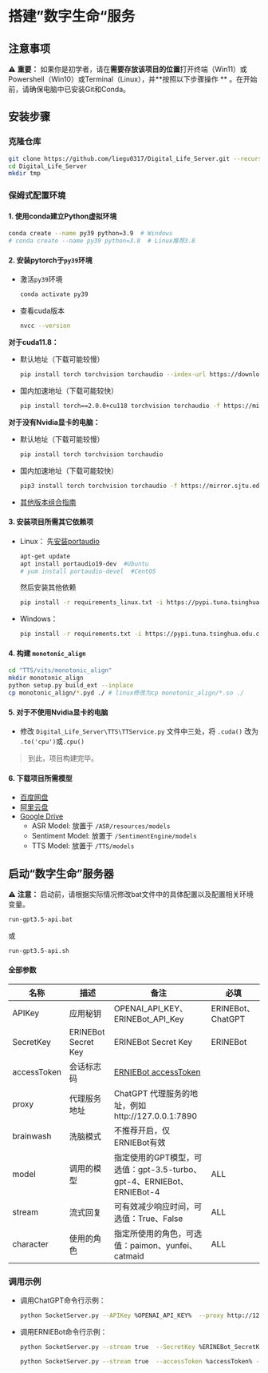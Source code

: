 # 搭建”数字生命“服务

## 注意事项

⚠ **重要：** 如果你是初学者，请在**需要存放该项目的位置**打开终端（Win11）或Powershell（Win10）或Terminal（Linux），并**按照以下步骤操作
**
。在开始前，请确保电脑中已安装Git和Conda。

## 安装步骤

### 克隆仓库

```bash
git clone https://github.com/liegu0317/Digital_Life_Server.git --recursive
cd Digital_Life_Server
mkdir tmp
```

### 保姆式配置环境

#### 1. 使用conda建立Python虚拟环境

```bash
conda create --name py39 python=3.9  # Windows
# conda create --name py39 python=3.8  # Linux推荐3.8
```

#### 2. 安装pytorch于`py39`环境

- 激活`py39`环境
  ```bash
  conda activate py39
  ```
- 查看cuda版本
  ```bash
  nvcc --version
  ```

**对于cuda11.8：**

- 默认地址（下载可能较慢）
  ```bash
  pip install torch torchvision torchaudio --index-url https://download.pytorch.org/whl/cu118
  ```
- 国内加速地址（下载可能较快）
  ```bash
  pip install torch==2.0.0+cu118 torchvision torchaudio -f https://mirror.sjtu.edu.cn/pytorch-wheels/torch_stable.html
  ```

**对于没有Nvidia显卡的电脑：**

- 默认地址（下载可能较慢）
  ```bash
  pip install torch torchvision torchaudio
  ```
- 国内加速地址（下载可能较快）
  ```bash
  pip3 install torch torchvision torchaudio -f https://mirror.sjtu.edu.cn/pytorch-wheels/torch_stable.html
  ```

- [其他版本组合指南](https://pytorch.org/get-started/locally)

#### 3. 安装项目所需其它依赖项

- Linux：
  先[安装portaudio](https://files.portaudio.com/download.html)
  ```bash
  apt-get update
  apt install portaudio19-dev  #Ubuntu
  # yum install portaudio-devel  #CentOS
  ```
  然后安装其他依赖
  ```bash
  pip install -r requirements_linux.txt -i https://pypi.tuna.tsinghua.edu.cn/simple
  ```
- Windows：
  ```bash
  pip install -r requirements.txt -i https://pypi.tuna.tsinghua.edu.cn/simple
  ```

#### 4. 构建 `monotonic_align`

```bash
cd "TTS/vits/monotonic_align"
mkdir monotonic_align
python setup.py build_ext --inplace
cp monotonic_align/*.pyd ./ # linux修改为cp monotonic_align/*.so ./
```

#### 5. 对于不使用Nvidia显卡的电脑

- 修改 `Digital_Life_Server\TTS\TTService.py` 文件中三处，将 `.cuda()` 改为 `.to('cpu')`或`.cpu()`

> 到此，项目构建完毕。

#### 6. 下载项目所需模型

- [百度网盘](https://pan.baidu.com/s/1BkUnSte6Zso16FYlUMGfww?pwd=lg17)
- [阿里云盘](https://www.aliyundrive.com/s/jFvgsJVtV6g)
- [Google Drive](https://drive.google.com/drive/folders/1Jpn8d1g3uQp6wfS0wulri8mQs8Ete1Oj?usp=drive_link)
    - ASR Model: 放置于 `/ASR/resources/models`
    - Sentiment Model: 放置于 `/SentimentEngine/models`
    - TTS Model: 放置于 `/TTS/models`

## 启动“数字生命”服务器

⚠ **注意：** 启动前，请根据实际情况修改bat文件中的具体配置以及配置相关环境变量。

```bash
run-gpt3.5-api.bat
```

或

```bash
run-gpt3.5-api.sh
```

#### 全部参数

| 名称          | 描述                  | 备注                                                                             | 必填               |
|-------------|---------------------|--------------------------------------------------------------------------------|------------------|
| APIKey      | 应用秘钥                | OPENAI_API_KEY、ERINEBot_API_Key                                                | ERINEBot、ChatGPT |
| SecretKey   | ERINEBot Secret Key | ERINEBot Secret Key                                                            | ERINEBot         |
| accessToken | 会话标志码               | [ERNIEBot accessToken](https://cloud.baidu.com/doc/WENXINWORKSHOP/s/Ilkkrb0i5) |
| proxy       | 代理服务地址              | ChatGPT 代理服务的地址，例如http://127.0.0.1:7890                                        |                  |
| brainwash   | 洗脑模式                | 不推荐开启，仅ERNIEBot有效                                                              |                  |
| model       | 调用的模型               | 指定使用的GPT模型，可选值：gpt-3.5-turbo、gpt-4、ERNIEBot、ERNIEBot-4                         | ALL              |
| stream      | 流式回复                | 可有效减少响应时间，可选值：True、False                                                       | ALL              |
| character   | 使用的角色               | 指定所使用的角色，可选值：paimon、yunfei、catmaid                                             | ALL              |

### 调用示例

- 调用ChatGPT命令行示例：
  ```bash
  python SocketServer.py --APIKey %OPENAI_API_KEY%  --proxy http://127.0.0.1:7890 --stream false --model gpt-3.5-turbo --character paimon
  ```
- 调用ERNIEBot命令行示例：
  ```bash
  python SocketServer.py --stream true  --SecretKey %ERINEBot_SecretKey% --APIKey %ERINEBot_API_Key % --model ERNIEBot-4 --character paimon
  ```
  ```bash
  python SocketServer.py --stream true  --accessToken %accessToken% --model ERINEBot --character catmaid
  ```

